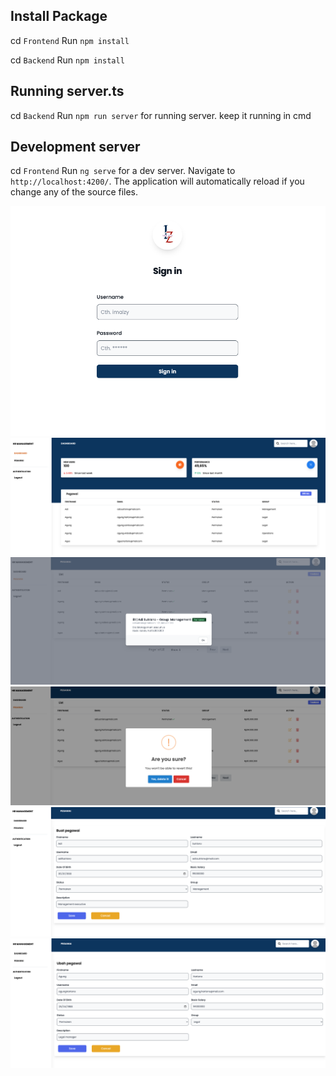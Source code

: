 ## Install Package
cd `Frontend`
Run `npm install`

cd `Backend`
Run `npm install`

## Running server.ts
cd `Backend`
Run `npm run server` for running server. keep it running in cmd


## Development server
cd `Frontend`
Run `ng serve` for a dev server. Navigate to `http://localhost:4200/`. The application will automatically reload if you change any of the source files.

![Example Image](Screenshot/1.png)
![Example Image](Screenshot/2.png)
![Example Image](Screenshot/3.png)
![Example Image](Screenshot/4.png)
![Example Image](Screenshot/5.png)
![Example Image](Screenshot/6.png)

